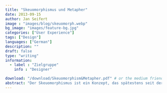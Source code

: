 ```yaml
---
title: "Skeuomorphismus und Metapher"
date: 2013-09-15
author: Jan Seifert
image : "images/blog/skeuomorph.webp"
bg_image: "images/feature-bg.jpg"
categories: ["User Experience"]
tags: ["Design"]
languages: ["German"]
description: ""
draft: false
type: "writing"
information:
  - label : "Zielgruppe"
    info : "Designer"

download: "/download/Skeuomorphism&Metapher.pdf" # or the medium friend link without the prefix "https://medium.com/@jan.seifert"
abstract: "Der Skeuomorphismus ist ein Konzept, das spätestens seit der Präsentation des iPhones in 2007 eine weite Beachtung in der User Experience gefunden hat. Ungezählte Blogs beschäftigen sich mit dem Thema. Bei näherer Betrachtung findet sich eine Überraschung: viele Punkte, die heutzutage unter dem Schlagwort Skeuomorphismus diskutiert wurden, wurden vor 30 Jahren schon einmal diskutiert, als die User Interface Metapher aufkam. Dieser Artikel vergleicht die beiden Konzepte und stellt die Unterschiede heraus. Darüber hinaus sammelt zahlreiche Meinungen aus den Blogs, stellt sie empirischen Erkenntnissen gegenüber, um es dem Leser zu ermöglichen, sich eine eigene Meinung zu bilden."
---
```

